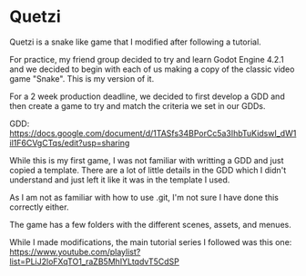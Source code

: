# Quetzi
Quetzi is a snake like game that I modified after following a tutorial.

For practice, my friend group decided to try and learn Godot Engine 4.2.1 and we decided to begin with each of us making a copy of the classic video game "Snake".  This is my version of it.

For a 2 week production deadline, we decided to first develop a GDD and then create a game to try and match the criteria we set in our GDDs. 

GDD: https://docs.google.com/document/d/1TASfs34BPorCc5a3IhbTuKidswI_dW1il1F6CVgCTqs/edit?usp=sharing

While this is my first game, I was not familiar with writting a GDD and just copied a template.  There are a lot of little details in the GDD which I didn't understand and just left it like it was in the template I used.

As I am not as familiar with how to use .git, I'm not sure I have done this correctly either.

The game has a few folders with the different scenes, assets, and menues.

While I made modifications, the main tutorial series I followed was this one: https://www.youtube.com/playlist?list=PLiJ2loFXqTO1_raZB5MhIYLtqdvT5CdSP
